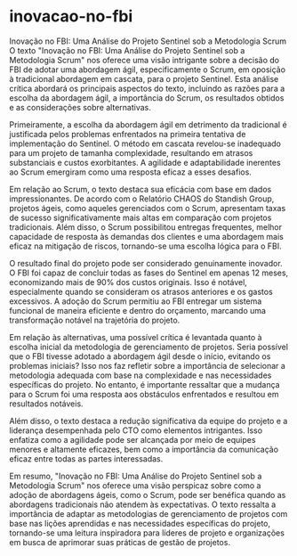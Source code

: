 # inovacao-no-fbi
Inovação no FBI: Uma Análise do Projeto Sentinel sob a Metodologia Scrum
O texto "Inovação no FBI: Uma Análise do Projeto Sentinel sob a Metodologia Scrum" nos oferece uma visão intrigante sobre a decisão do FBI de adotar uma abordagem ágil, especificamente o Scrum, em oposição à tradicional abordagem em cascata, para o projeto Sentinel. Esta análise crítica abordará os principais aspectos do texto, incluindo as razões para a escolha da abordagem ágil, a importância do Scrum, os resultados obtidos e as considerações sobre alternativas.

Primeiramente, a escolha da abordagem ágil em detrimento da tradicional é justificada pelos problemas enfrentados na primeira tentativa de implementação do Sentinel. O método em cascata revelou-se inadequado para um projeto de tamanha complexidade, resultando em atrasos substanciais e custos exorbitantes. A agilidade e adaptabilidade inerentes ao Scrum emergiram como uma resposta eficaz a esses desafios.

Em relação ao Scrum, o texto destaca sua eficácia com base em dados impressionantes. De acordo com o Relatório CHAOS do Standish Group, projetos ágeis, como aqueles gerenciados com o Scrum, apresentam taxas de sucesso significativamente mais altas em comparação com projetos tradicionais. Além disso, o Scrum possibilitou entregas frequentes, melhor capacidade de resposta às demandas dos clientes e uma abordagem mais eficaz na mitigação de riscos, tornando-se uma escolha lógica para o FBI.

O resultado final do projeto pode ser considerado genuinamente inovador. O FBI foi capaz de concluir todas as fases do Sentinel em apenas 12 meses, economizando mais de 90% dos custos originais. Isso é notável, especialmente quando se consideram os atrasos anteriores e os gastos excessivos. A adoção do Scrum permitiu ao FBI entregar um sistema funcional de maneira eficiente e dentro do orçamento, marcando uma transformação notável na trajetória do projeto.

Em relação às alternativas, uma possível crítica é levantada quanto à escolha inicial da metodologia de gerenciamento de projetos. Seria possível que o FBI tivesse adotado a abordagem ágil desde o início, evitando os problemas iniciais? Isso nos faz refletir sobre a importância de selecionar a metodologia adequada com base na complexidade e nas necessidades específicas do projeto. No entanto, é importante ressaltar que a mudança para o Scrum foi uma resposta aos obstáculos enfrentados e resultou em resultados notáveis.

Além disso, o texto destaca a redução significativa da equipe do projeto e a liderança desempenhada pelo CTO como elementos intrigantes. Isso enfatiza como a agilidade pode ser alcançada por meio de equipes menores e altamente eficazes, bem como a importância da comunicação eficaz entre todas as partes interessadas.

Em resumo, "Inovação no FBI: Uma Análise do Projeto Sentinel sob a Metodologia Scrum" nos oferece uma visão perspicaz sobre como a adoção de abordagens ágeis, como o Scrum, pode ser benéfica quando as abordagens tradicionais não atendem às expectativas. O texto ressalta a importância de adaptar as metodologias de gerenciamento de projetos com base nas lições aprendidas e nas necessidades específicas do projeto, tornando-se uma leitura inspiradora para líderes de projeto e organizações em busca de aprimorar suas práticas de gestão de projetos.
